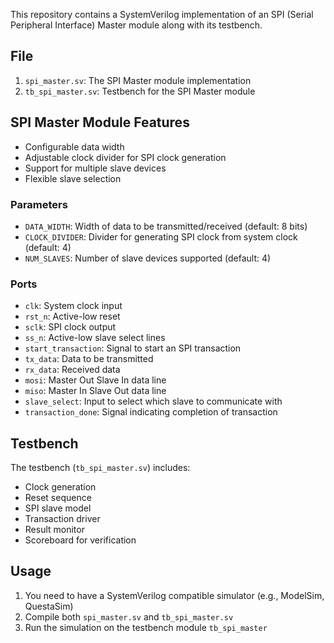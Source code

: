 This repository contains a SystemVerilog implementation of an SPI (Serial Peripheral Interface) Master module along with its testbench.

## File

1. `spi_master.sv`: The SPI Master module implementation
2. `tb_spi_master.sv`: Testbench for the SPI Master module

## SPI Master Module Features

- Configurable data width
- Adjustable clock divider for SPI clock generation
- Support for multiple slave devices
- Flexible slave selection

### Parameters

- `DATA_WIDTH`: Width of data to be transmitted/received (default: 8 bits)
- `CLOCK_DIVIDER`: Divider for generating SPI clock from system clock (default: 4)
- `NUM_SLAVES`: Number of slave devices supported (default: 4)

### Ports

- `clk`: System clock input
- `rst_n`: Active-low reset
- `sclk`: SPI clock output
- `ss_n`: Active-low slave select lines
- `start_transaction`: Signal to start an SPI transaction
- `tx_data`: Data to be transmitted
- `rx_data`: Received data
- `mosi`: Master Out Slave In data line
- `miso`: Master In Slave Out data line
- `slave_select`: Input to select which slave to communicate with
- `transaction_done`: Signal indicating completion of transaction

## Testbench

The testbench (`tb_spi_master.sv`) includes:

- Clock generation
- Reset sequence
- SPI slave model
- Transaction driver
- Result monitor
- Scoreboard for verification

## Usage

1. You need to have a SystemVerilog compatible simulator (e.g., ModelSim, QuestaSim)
2. Compile both `spi_master.sv` and `tb_spi_master.sv`
3. Run the simulation on the testbench module `tb_spi_master`
